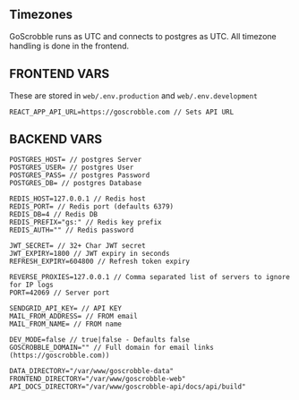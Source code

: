 ## Timezones
GoScrobble runs as UTC and connects to postgres as UTC. All timezone handling is done in the frontend.

## FRONTEND VARS
These are stored in `web/.env.production` and `web/.env.development`

    REACT_APP_API_URL=https://goscrobble.com // Sets API URL


## BACKEND VARS
    POSTGRES_HOST= // postgres Server
    POSTGRES_USER= // postgres User
    POSTGRES_PASS= // postgres Password
    POSTGRES_DB= // postgres Database

    REDIS_HOST=127.0.0.1 // Redis host
    REDIS_PORT= // Redis port (defaults 6379)
    REDIS_DB=4 // Redis DB
    REDIS_PREFIX="gs:" // Redis key prefix
    REDIS_AUTH="" // Redis password

    JWT_SECRET= // 32+ Char JWT secret
    JWT_EXPIRY=1800 // JWT expiry in seconds
    REFRESH_EXPIRY=604800 // Refresh token expiry

    REVERSE_PROXIES=127.0.0.1 // Comma separated list of servers to ignore for IP logs
    PORT=42069 // Server port

    SENDGRID_API_KEY= // API KEY
    MAIL_FROM_ADDRESS= // FROM email
    MAIL_FROM_NAME= // FROM name

    DEV_MODE=false // true|false - Defaults false
    GOSCROBBLE_DOMAIN="" // Full domain for email links (https://goscrobble.com))
    
    DATA_DIRECTORY="/var/www/goscrobble-data"
    FRONTEND_DIRECTORY="/var/www/goscrobble-web"
    API_DOCS_DIRECTORY="/var/www/goscrobble-api/docs/api/build"

